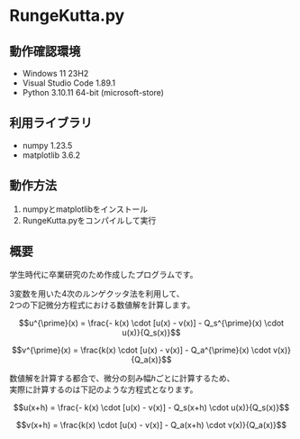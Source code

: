 # RungeKutta.py

## 動作確認環境
- Windows 11 23H2
- Visual Studio Code 1.89.1
- Python 3.10.11 64-bit (microsoft-store)

## 利用ライブラリ
- numpy 1.23.5
- matplotlib 3.6.2

## 動作方法
1. numpyとmatplotlibをインストール
2. RungeKutta.pyをコンパイルして実行

## 概要
学生時代に卒業研究のため作成したプログラムです。

3変数を用いた4次のルンゲクッタ法を利用して、  
2つの下記微分方程式における数値解を計算します。

$$u^{\prime}(x) = \frac{- k(x) \cdot [u(x) - v(x)] - Q_s^{\prime}(x) \cdot u(x)}{Q_s(x)}$$

$$v^{\prime}(x) = \frac{k(x) \cdot [u(x) - v(x)] - Q_a^{\prime}(x) \cdot v(x)}{Q_a(x)}$$

数値解を計算する都合で、微分の刻み幅$h$ごとに計算するため、  
実際に計算するのは下記のような方程式となります。

$$u(x+h) = \frac{- k(x) \cdot [u(x) - v(x)] - Q_s(x+h) \cdot u(x)}{Q_s(x)}$$

$$v(x+h) = \frac{k(x) \cdot [u(x) - v(x)] - Q_a(x+h) \cdot v(x)}{Q_a(x)}$$
